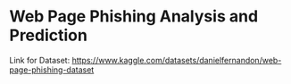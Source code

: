 # Web Page Phishing Analysis and Prediction
Link for Dataset: https://www.kaggle.com/datasets/danielfernandon/web-page-phishing-dataset
